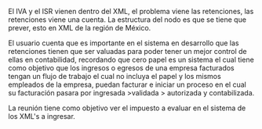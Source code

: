 El IVA y el ISR vienen dentro del XML, el problema viene las retenciones, las retenciones viene una cuenta. La estructura del nodo es que se tiene que prever, esto en XML de la región de México.

El usuario cuenta que es importante en el sistema en desarrollo que las retenciones tienen que ser valuadas para poder tener un mejor control de ellas en contabilidad, recordando que cero papel es un sistema el cual tiene como objetivo que los ingresos o egresos de una empresa facturados tengan un flujo de trabajo el cual no incluya el papel y los mismos empleados de la empresa, puedan facturar e iniciar un proceso en el cual su facturación pasara por ingresada >validada > autorizada y contabilizada.

La reunión tiene como objetivo ver el impuesto a evaluar en el sistema de los XML's a ingresar.

